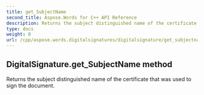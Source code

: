 ```yaml
---
title: get_SubjectName
second_title: Aspose.Words for C++ API Reference
description: Returns the subject distinguished name of the certificate that was used to sign the document. 
type: docs
weight: 0
url: /cpp/aspose.words.digitalsignatures/digitalsignature/get_subjectname/
---
```

## DigitalSignature.get_SubjectName method


Returns the subject distinguished name of the certificate that was used to sign the document. 

